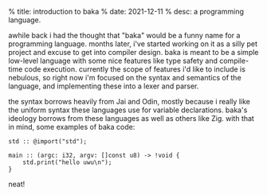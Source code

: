 % title: introduction to baka
% date: 2021-12-11
% desc: a programming language.

awhile back i had the thought that "baka" would be a funny name for a programming language. months
later, i've started working on it as a silly pet project and excuse to get into compiler design.
baka is meant to be a simple low-level language with some nice features like type safety and
compile-time code execution. currently the scope of features i'd like to include is nebulous, so
right now i'm focused on the syntax and semantics of the language, and implementing these into a
lexer and parser.

the syntax borrows heavily from Jai and Odin, mostly because i really like the uniform syntax these
languages use for variable declarations. baka's ideology borrows from these languages as well as
others like Zig. with that in mind, some examples of baka code:

```
std :: @import("std");

main :: (argc: i32, argv: []const u8) -> !void {
    std.print("hello uwu\n");
}
```

neat!
